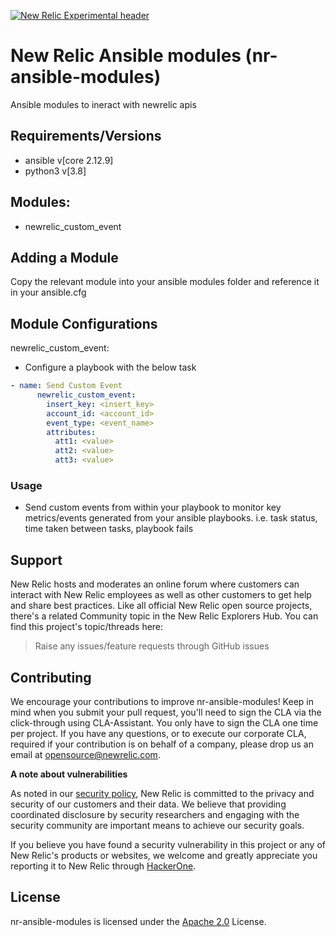 [![New Relic Experimental header](https://github.com/newrelic/opensource-website/raw/master/src/images/categories/Experimental.png)](https://opensource.newrelic.com/oss-category/#new-relic-experimental)

# New Relic Ansible modules (nr-ansible-modules)

Ansible modules to ineract with newrelic apis

## Requirements/Versions
- ansible v[core 2.12.9]
- python3 v[3.8]

## Modules: 
- newrelic_custom_event

## Adding a Module
 Copy the relevant module into your ansible modules folder and reference it in your ansible.cfg 
## Module Configurations
newrelic_custom_event:
- Configure a playbook with the below task
```yaml
- name: Send Custom Event
      newrelic_custom_event:
        insert_key: <insert_key>
        account_id: <account_id>
        event_type: <event_name>
        attributes:
          att1: <value>
          att2: <value>
          att3: <value>
```

### Usage
- Send custom events from within your playbook to monitor key metrics/events generated from your ansible playbooks. i.e. task status, time taken between tasks, playbook fails
## Support

New Relic hosts and moderates an online forum where customers can interact with New Relic employees as well as other customers to get help and share best practices. Like all official New Relic open source projects, there's a related Community topic in the New Relic Explorers Hub. You can find this project's topic/threads here:

>Raise any issues/feature requests through GitHub issues

## Contributing
We encourage your contributions to improve nr-ansible-modules! Keep in mind when you submit your pull request, you'll need to sign the CLA via the click-through using CLA-Assistant. You only have to sign the CLA one time per project.
If you have any questions, or to execute our corporate CLA, required if your contribution is on behalf of a company,  please drop us an email at opensource@newrelic.com.

**A note about vulnerabilities**

As noted in our [security policy](../../security/policy), New Relic is committed to the privacy and security of our customers and their data. We believe that providing coordinated disclosure by security researchers and engaging with the security community are important means to achieve our security goals.

If you believe you have found a security vulnerability in this project or any of New Relic's products or websites, we welcome and greatly appreciate you reporting it to New Relic through [HackerOne](https://hackerone.com/newrelic).

## License
nr-ansible-modules is licensed under the [Apache 2.0](http://apache.org/licenses/LICENSE-2.0.txt) License.

